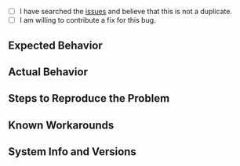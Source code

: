 <!-- markdownlint-disable MD041 -->

- [ ] I have searched the [issues](github.com/davidpricedev/awsum/issues) and believe that this is not a duplicate.
- [ ] I am willing to contribute a fix for this bug.

## Expected Behavior

## Actual Behavior

## Steps to Reproduce the Problem

## Known Workarounds

## System Info and Versions

<!--
Record all system info - what version of operating system, node, aws-cli, shell name and version, other relevant tools, etc.
-->
